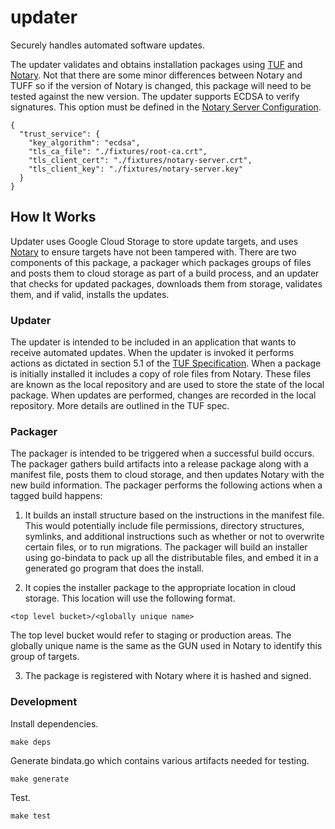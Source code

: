 # updater
Securely handles automated software updates.

The updater validates and obtains installation packages using [TUF](https://github.com/theupdateframework/tuf/blob/develop/docs/tuf-spec.txt) and  [Notary](https://github.com/docker/notary). Not that there are some minor differences
between Notary and TUFF so if the version of Notary is changed, this package will
need to be tested against the new version. The updater supports ECDSA
to verify signatures.  This option must be defined in the [Notary Server Configuration](https://github.com/docker/notary/blob/master/docs/reference/server-config.md).

```
{
  "trust_service": {
    "key_algorithm": "ecdsa",
    "tls_ca_file": "./fixtures/root-ca.crt",
    "tls_client_cert": "./fixtures/notary-server.crt",
    "tls_client_key": "./fixtures/notary-server.key"
  }
}
```
## How It Works

Updater uses Google Cloud Storage to store update targets, and uses
[Notary](https://github.com/docker/notary) to ensure targets have not been tampered
with.  There are two components of this package, a packager which packages groups
of files and posts them to cloud storage as part of a build process, and an updater
that checks for updated packages, downloads them from storage, validates them, and
if valid, installs the updates.

### Updater

The updater is intended to be included in an application that wants to receive automated
updates.
When the updater is invoked it performs actions as dictated in section 5.1 of the
[TUF Specification](https://github.com/theupdateframework/tuf/blob/develop/docs/tuf-spec.txt).
When a package is initially installed it includes a copy of role files from Notary.  These
files are known as the local repository and are used to store the state of the local package.
When updates are performed, changes are recorded in the local repository. More details are
outlined in the TUF spec. 

### Packager

The packager is intended to be triggered when a successful build occurs.
The packager gathers build artifacts into a release package along with a manifest file,
posts them to cloud storage, and then updates Notary with the new build information.
The packager performs the following actions when
a tagged build happens:

1. It builds an install structure based on the instructions in the manifest file.  This
would potentially include file permissions, directory structures, symlinks, and
additional instructions such as whether or not to overwrite certain files,
or to run migrations. The packager will build an installer using go-bindata to pack
up all the distributable files, and embed it in a generated go program that does the
install.

2. It copies the installer package to the appropriate location in cloud storage. This location
will use the following format.
```
<top level bucket>/<globally unique name>
```  
The top level bucket would refer to staging or production areas. The globally
unique name is the same as the GUN used in Notary to identify this group of targets.

3. The package is registered with Notary where it is hashed and signed.

### Development

Install dependencies.
```
make deps
```
Generate bindata.go which contains various artifacts needed for testing.
```
make generate
```
Test.
```
make test
```
